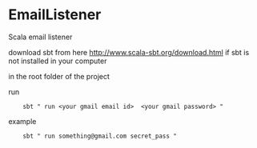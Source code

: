 # EmailListener

Scala email listener 

download sbt from here http://www.scala-sbt.org/download.html if sbt is not installed in your computer

in the root folder of the project 

run

```
    sbt " run <your gmail email id>  <your gmail password> "
```

example

```
    sbt " run something@gmail.com secret_pass "
```
